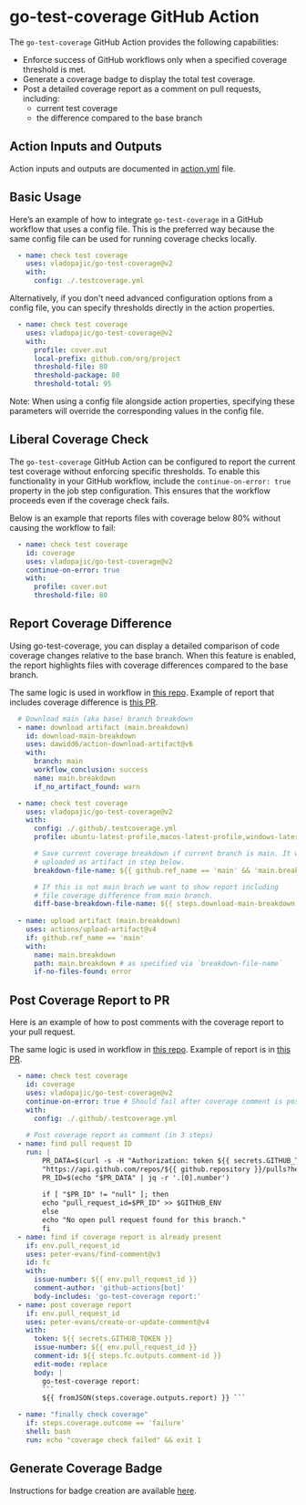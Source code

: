 # go-test-coverage GitHub Action

The `go-test-coverage` GitHub Action provides the following capabilities:
- Enforce success of GitHub workflows only when a specified coverage threshold is met.
- Generate a coverage badge to display the total test coverage.
- Post a detailed coverage report as a comment on pull requests, including:
  - current test coverage
  - the difference compared to the base branch

## Action Inputs and Outputs

Action inputs and outputs are documented in [action.yml](/action.yml) file.


## Basic Usage

Here’s an example of how to integrate `go-test-coverage` in a GitHub workflow that uses a config file. This is the preferred way because the same config file can be used for running coverage checks locally.

```yml
  - name: check test coverage
    uses: vladopajic/go-test-coverage@v2
    with:
      config: ./.testcoverage.yml
```

Alternatively, if you don't need advanced configuration options from a config file, you can specify thresholds directly in the action properties.

```yml
  - name: check test coverage
    uses: vladopajic/go-test-coverage@v2
    with:
      profile: cover.out
      local-prefix: github.com/org/project
      threshold-file: 80
      threshold-package: 80
      threshold-total: 95
```

Note: When using a config file alongside action properties, specifying these parameters will override the corresponding values in the config file.

## Liberal Coverage Check

The `go-test-coverage` GitHub Action can be configured to report the current test coverage without enforcing specific thresholds. To enable this functionality in your GitHub workflow, include the `continue-on-error: true` property in the job step configuration. This ensures that the workflow proceeds even if the coverage check fails.

Below is an example that reports files with coverage below 80% without causing the workflow to fail:
```yml
  - name: check test coverage
    id: coverage
    uses: vladopajic/go-test-coverage@v2
    continue-on-error: true
    with:
      profile: cover.out
      threshold-file: 80
```

## Report Coverage Difference

Using go-test-coverage, you can display a detailed comparison of code coverage changes relative to the base branch. When this feature is enabled, the report highlights files with coverage differences compared to the base branch.

The same logic is used in workflow in [this repo](/.github/workflows/test.yml). 
Example of report that includes coverage difference is [this PR](https://github.com/vladopajic/go-test-coverage/pull/129).

```yml
  # Download main (aka base) branch breakdown
  - name: download artifact (main.breakdown)
    id: download-main-breakdown
    uses: dawidd6/action-download-artifact@v6
    with:
      branch: main
      workflow_conclusion: success
      name: main.breakdown
      if_no_artifact_found: warn

  - name: check test coverage
    uses: vladopajic/go-test-coverage@v2
    with:
      config: ./.github/.testcoverage.yml
      profile: ubuntu-latest-profile,macos-latest-profile,windows-latest-profile

      # Save current coverage breakdown if current branch is main. It will be  
      # uploaded as artifact in step below.
      breakdown-file-name: ${{ github.ref_name == 'main' && 'main.breakdown' || '' }}

      # If this is not main brach we want to show report including
      # file coverage difference from main branch.
      diff-base-breakdown-file-name: ${{ steps.download-main-breakdown.outputs.found_artifact == 'true' && 'main.breakdown' || '' }}
    
  - name: upload artifact (main.breakdown)
    uses: actions/upload-artifact@v4
    if: github.ref_name == 'main'
    with:
      name: main.breakdown
      path: main.breakdown # as specified via `breakdown-file-name`
      if-no-files-found: error
```

## Post Coverage Report to PR

Here is an example of how to post comments with the coverage report to your pull request. 

The same logic is used in workflow in [this repo](/.github/workflows/test.yml).
Example of report is in [this PR](https://github.com/vladopajic/go-test-coverage/pull/129).

```yml
  - name: check test coverage
    id: coverage
    uses: vladopajic/go-test-coverage@v2
    continue-on-error: true # Should fail after coverage comment is posted
    with:
      config: ./.github/.testcoverage.yml
    
    # Post coverage report as comment (in 3 steps)
  - name: find pull request ID
    run: |
        PR_DATA=$(curl -s -H "Authorization: token ${{ secrets.GITHUB_TOKEN }}" \
        "https://api.github.com/repos/${{ github.repository }}/pulls?head=${{ github.repository_owner }}:${{ github.ref_name }}&state=open")
        PR_ID=$(echo "$PR_DATA" | jq -r '.[0].number')
        
        if [ "$PR_ID" != "null" ]; then
        echo "pull_request_id=$PR_ID" >> $GITHUB_ENV
        else
        echo "No open pull request found for this branch."
        fi
  - name: find if coverage report is already present
    if: env.pull_request_id
    uses: peter-evans/find-comment@v3
    id: fc
    with:
      issue-number: ${{ env.pull_request_id }}
      comment-author: 'github-actions[bot]'
      body-includes: 'go-test-coverage report:'
  - name: post coverage report
    if: env.pull_request_id
    uses: peter-evans/create-or-update-comment@v4
    with:
      token: ${{ secrets.GITHUB_TOKEN }}
      issue-number: ${{ env.pull_request_id }}
      comment-id: ${{ steps.fc.outputs.comment-id }}
      edit-mode: replace
      body: |
        go-test-coverage report:
        ```
        ${{ fromJSON(steps.coverage.outputs.report) }} ```

  - name: "finally check coverage"
    if: steps.coverage.outcome == 'failure'
    shell: bash
    run: echo "coverage check failed" && exit 1
```

## Generate Coverage Badge

Instructions for badge creation are available [here](./badge.md).
